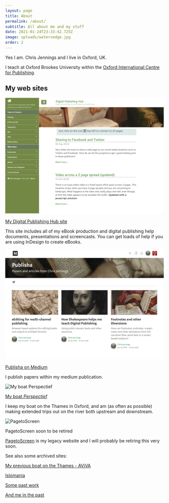 ```yaml
---
layout: page
title: About
permalink: /about/
subtitle: All about me and my stuff
date: 2021-01-24T23:33:42.725Z
image: uploads/watersedge.jpg
order: 2
---
```

Yes I am. Chris Jennings and I live in Oxford, UK.

I teach at Oxford Brookes University within the [Oxford International Centre for Publishing](https://publishing.brookes.ac.uk "see the Publishing web site - which I manage").

## My web sites

<section class="box" markdown="1">

![Publisha](/uploads/publisha.png "Publisha")

[My Digital Publishing Hub site](https://www.publisha.org "check out Publisha")

This site includes all of my eBook production and digital publishing help documents, presentations and screencasts. You can get loads of help if you are using InDesign to create eBooks.

</section>
<section class="box" markdown="1">

![Publisha on Medium](/uploads/medium2.png "Publisha on Medium")

[Publisha on Medium](https://medium.com/publisha "I am putting some of my papers on Medium")

I publish papers within my medium publication.

</section>
<section class="box" markdown="1">

![My boat Perspectief](/_uploads/perspectief.png "My boat Perspectief")

[My boat *Perspectief*](https://www.chrisjennings.net/perspectief/)

I keep my boat on the Thames in Oxford, and am (as often as possible) making extended trips out on the river both upstream and downstream.

</section>
<section class="box" markdown="1">

![PagetoScreen](/_uploads/pagetoscreen.png "PagetoScreen")

PagetoScreen soon to be retired

[PagetoScreen](https://www.pagetoscreen.net "Lots of useful information") is my legacy website and I will probably be retiring this very soon.

</section>

<section class="box" markdown="1">

See also some archived sites:

[My previous boat on the Thames - AViVA](http://avivaboat.weebly.com "Built with Weebly originally")

</section>
<section class="box" markdown="1">

[Islomania](https://www.chrisjennings.net/archive/islomania/ "see islomania")

</section>

<section class="box" markdown="1">

[Some past work](https://www.chrisjennings.net/archive/pastwork/ "See some sculpture done a long time ago")

</section>

<section class="box" markdown="1">

[And me in the past](https://www.chrisjennings.net/archive/chris "me")

</section>